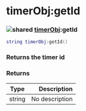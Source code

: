 # timerObj:getId

### ![shared](../../home/timer/.gitbook/assets/shared.png) [timerObj](../../home/timer/home/timerObj/):getId

```lua
string timerObj:getId()
```

### Returns the timer id

### Returns

| Type   |    Description |
| ------ | -------------: |
| string | No description |
